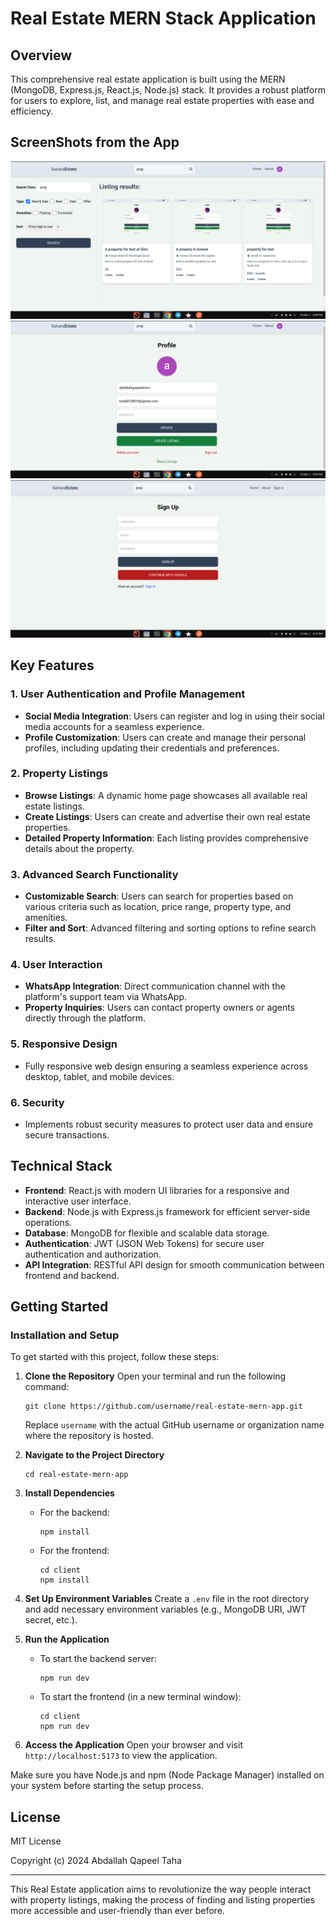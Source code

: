 # Real Estate MERN Stack Application

## Overview

This comprehensive real estate application is built using the MERN (MongoDB, Express.js, React.js, Node.js) stack. It provides a robust platform for users to explore, list, and manage real estate properties with ease and efficiency.


## ScreenShots from the App

![Screenshot Description](./client/src/assets/screenshot-1.png)
![Screenshot Description](./client/src/assets/screenshot-2.png)
![Screenshot Description](./client/src/assets/screenshot-3.png)

## Key Features

### 1. User Authentication and Profile Management
- **Social Media Integration**: Users can register and log in using their social media accounts for a seamless experience.
- **Profile Customization**: Users can create and manage their personal profiles, including updating their credentials and preferences.

### 2. Property Listings
- **Browse Listings**: A dynamic home page showcases all available real estate listings.
- **Create Listings**: Users can create and advertise their own real estate properties.
- **Detailed Property Information**: Each listing provides comprehensive details about the property.

### 3. Advanced Search Functionality
- **Customizable Search**: Users can search for properties based on various criteria such as location, price range, property type, and amenities.
- **Filter and Sort**: Advanced filtering and sorting options to refine search results.

### 4. User Interaction
- **WhatsApp Integration**: Direct communication channel with the platform's support team via WhatsApp.
- **Property Inquiries**: Users can contact property owners or agents directly through the platform.

### 5. Responsive Design
- Fully responsive web design ensuring a seamless experience across desktop, tablet, and mobile devices.

### 6. Security
- Implements robust security measures to protect user data and ensure secure transactions.

## Technical Stack

- **Frontend**: React.js with modern UI libraries for a responsive and interactive user interface.
- **Backend**: Node.js with Express.js framework for efficient server-side operations.
- **Database**: MongoDB for flexible and scalable data storage.
- **Authentication**: JWT (JSON Web Tokens) for secure user authentication and authorization.
- **API Integration**: RESTful API design for smooth communication between frontend and backend.

## Getting Started

### Installation and Setup

To get started with this project, follow these steps:

1. **Clone the Repository**
   Open your terminal and run the following command:
   ```
   git clone https://github.com/username/real-estate-mern-app.git
   ```
   Replace `username` with the actual GitHub username or organization name where the repository is hosted.

2. **Navigate to the Project Directory**
   ```
   cd real-estate-mern-app
   ```

3. **Install Dependencies**
   - For the backend:
     ```
     npm install
     ```
   - For the frontend:
     ```
     cd client
     npm install
     ```

4. **Set Up Environment Variables**
   Create a `.env` file in the root directory and add necessary environment variables (e.g., MongoDB URI, JWT secret, etc.).

5. **Run the Application**
   - To start the backend server:
     ```
     npm run dev
     ```
   - To start the frontend (in a new terminal window):
     ```
     cd client
     npm run dev
     ```

6. **Access the Application**
   Open your browser and visit `http://localhost:5173` to view the application.

Make sure you have Node.js and npm (Node Package Manager) installed on your system before starting the setup process.



## License

MIT License

Copyright (c) 2024 Abdallah Qapeel Taha

---

This Real Estate application aims to revolutionize the way people interact with property listings, making the process of finding and listing properties more accessible and user-friendly than ever before.


